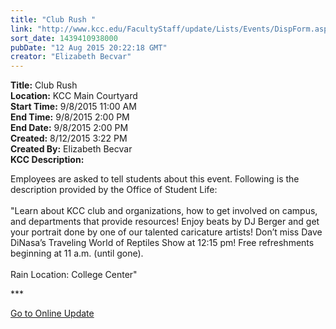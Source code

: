 ```yaml
---
title: "Club Rush "
link: "http://www.kcc.edu/FacultyStaff/update/Lists/Events/DispForm.aspx?ID=834"
sort_date: 1439410938000
pubDate: "12 Aug 2015 20:22:18 GMT"
creator: "Elizabeth Becvar"
---
```


<div><b>Title:</b> Club Rush </div>
<div><b>Location:</b> KCC Main Courtyard</div>
<div><b>Start Time:</b> 9/8/2015 11:00 AM</div>
<div><b>End Time:</b> 9/8/2015 2:00 PM</div>
<div><b>End Date:</b> 9/8/2015 2:00 PM</div>
<div><b>Created:</b> 8/12/2015 3:22 PM</div>
<div><b>Created By:</b> Elizabeth Becvar</div>
<div><b>KCC Description:</b> <div class="ExternalClass2E8AE34BAD8945BBB5F24FCC341EFE99"><p>​Employees are asked to tell students about this event. Following is the description provided by the Office of Student Life:<br /> <br />​&quot;Learn about KCC club and organizations, how to get involved on campus, and departments that provide resources! Enjoy beats by DJ Berger and get your portrait done by one of our talented caricature artists! Don’t miss Dave DiNasa’s Traveling World of Reptiles Show at 12:15 pm! Free refreshments beginning at 11 a.m. (until gone).<br /><br />Rain Location: College Center​&quot;</p>
<p>***</p>
<p><a href="/FacultyStaff/update/Pages/dailyupdate.aspx">Go to Online Update</a><br /> <br /></p></div></div>
